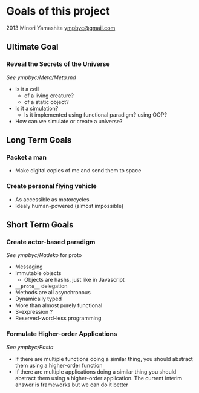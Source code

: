 Goals of this project
=====================

2013 Minori Yamashita <ympbyc@gmail.com>

Ultimate Goal
-------------

### Reveal the Secrets of the Universe ###

*See ympbyc/Meta/Meta.md*

+ Is it a cell
  + of a living creature?
  + of a static object?
+ Is it a simulation?
  + Is it implemented using functional paradigm? using OOP?
+ How can we simulate or create a universe?

Long Term Goals
---------------

### Packet a man ###

+ Make digital copies of me and send them to space

### Create personal flying vehicle ###

+ As accessible as motorcycles
+ Idealy human-powered (almost impossible)

Short Term Goals
----------------

### Create actor-based paradigm ###

*See ympbyc/Nadeko* for proto

+ Messaging
+ Immutable objects
  + Objects are hashs, just like in Javascript
+ `__proto__` delegation
+ Methods are all asynchronous
+ Dynamically typed
+ More than almost purely functional
+ S-expression ?
+ Reserved-word-less programming

### Formulate Higher-order Applications ###

*See ympbyc/Pasta*

+ If there are multiple functions doing a similar thing, you should abstract them using a higher-order function
+ If there are multiple applications doing a similar thing you should abstract them using a higher-order application. The current interim answer is frameworks but we can do it better
